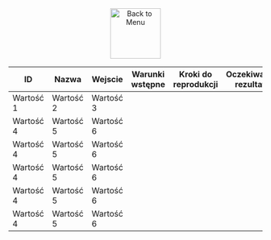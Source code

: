 <div align="center">
<a href=https://github.com/Prime2390/Prime2390/blob/main/Portfolio/Portfolio.md>
    <img src="https://raw.githubusercontent.com/Prime2390/Prime2390/refs/heads/main/Icons/DALL·E%202024-11-11%2022.20.53%20-%20A%20minimalistic%20and%20modern%20icon%20representing%20'Back%20to%20Menu'.%20The%20icon%20should%20feature%20an%20arrow%20pointing%20to%20a%20menu%20or%20list%20symbol%2C%20indicating%20navigation%20.webp" alt="Back to Menu" style="width:100px;height:100px;">
</a>
</div>

<table>
  <thead>
    <tr>
      <th>ID</th>
      <th>Nazwa</th>
      <th>Wejscie</th>
        <th>Warunki wstępne</th>
        <th>Kroki do reprodukcji</th>
        <th>Oczekiwany rezultat</th>
         <th>Wynik</th>
    </tr>
  </thead>
  <tbody>
    <tr>
      <td>Wartość 1</td>
      <td>Wartość 2</td>
      <td>Wartość 3</td>
    </tr>
    <tr>
      <td>Wartość 4</td>
      <td>Wartość 5</td>
      <td>Wartość 6</td>
    </tr>
         <tr>
      <td>Wartość 4</td>
      <td>Wartość 5</td>
      <td>Wartość 6</td>
    </tr>
         <tr>
      <td>Wartość 4</td>
      <td>Wartość 5</td>
      <td>Wartość 6</td>
    </tr>
         <tr>
      <td>Wartość 4</td>
      <td>Wartość 5</td>
      <td>Wartość 6</td>
    </tr>
         <tr>
      <td>Wartość 4</td>
      <td>Wartość 5</td>
      <td>Wartość 6</td>
    </tr>
  </tbody>
</table>
